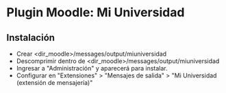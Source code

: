 # Plugin Moodle: Mi Universidad
## Instalación
* Crear <dir_moodle>/messages/output/miuniversidad
* Descomprimir dentro de <dir_moodle>/messages/output/miuniversidad
* Ingresar a "Administración" y aparecerá para instalar.
* Configurar en "Extensiones" > "Mensajes de salida" > "Mi Universidad (extensión de mensajería)"

